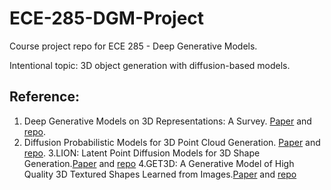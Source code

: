 # ECE-285-DGM-Project
Course project repo for ECE 285 - Deep Generative Models.

Intentional topic: 3D object generation with diffusion-based models.

## Reference:

1. Deep Generative Models on 3D Representations: A Survey. [Paper](https://arxiv.org/pdf/2210.15663.pdf) and [repo](https://github.com/justimyhxu/awesome-3d-generation).
2. Diffusion Probabilistic Models for 3D Point Cloud Generation. [Paper](https://arxiv.org/abs/2103.01458) and [repo](https://github.com/luost26/diffusion-point-cloud#diffusion-probabilistic-models-for-3d-point-cloud-generation). 
3.LION: Latent Point Diffusion Models for 3D Shape Generation.[Paper](https://arxiv.org/abs/2210.06978) and [repo](https://github.com/nv-tlabs/LION)
4.GET3D: A Generative Model of High Quality 3D Textured Shapes Learned from Images.[Paper](https://nv-tlabs.github.io/GET3D/assets/paper.pdf) and [repo](https://github.com/nv-tlabs/GET3D)
